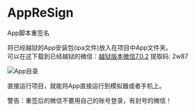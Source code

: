 # AppReSign
App脚本重签名

将已经越狱的App安装包(ipa文件)放入在项目中App文件夹。   
可以在这下载到已经越狱的微信：[越狱版本微信7.0.2](https://pan.baidu.com/s/16MPzurhu15rWlq3Gjs1bxg)  提取码: 2w87

![App目录](https://raw.githubusercontent.com/dengbin9009/MyFiles/master/iOS%E9%80%86%E5%90%91(3)-APP%E9%87%8D%E7%AD%BE%E5%90%8D/APP%E7%9B%AE%E5%BD%95.png)

直接运行项目，就能将App直接运行到模拟器或者手机上。

警告：重签后的微信不要用自己的账号登录，有封号的微信！
